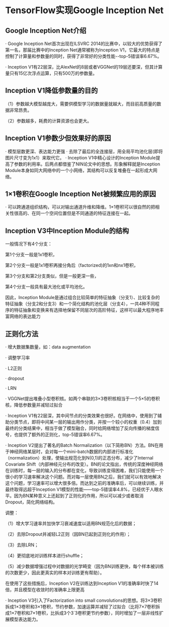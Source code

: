 # TensorFlow实现Google Inception Net
## Google Inception Net介绍
· Google Inception Net首次出现在ILSVRC 2014的比赛中，以较大的优势获得了第一名，那届比赛中的Inception Net通常被称为Inception V1，它最大的特点是控制了计算量和参数量的同时，获得了非常好的分类性能--top-5错误率6.67%。

· Inception V1有22层深，比AlexNet的8层或者VGGNet的19层还要深，但其计算量只有15亿次浮点运算，只有500万的参数量。

## Inception V1降低参数量的目的
（1）参数越大模型越庞大，需要供模型学习的数据量就越大，而目前高质量的数据非常昂贵。

（2）参数越多，耗费的计算资源也会更大。

## Inception V1参数少但效果好的原因
· 模型层数更深、表达能力更强
· 去除了最后的全连接层，用全局平均池化层(即将图片尺寸变为1x1）来取代它。
· Inception V1中精心设计的Inception Module提高了参数的利用率。后两点都借鉴了NIN论文中的思想。形象解释就是Inception Module本身如同大网络中的一个小网络，其结构可以反复堆叠在一起形成大网络。

## 1×1卷积在Google Inception Net被频繁应用的原因
· 可以跨通道组织结构，可以对输出通道升维和降维。1×1卷积可以很自然的把相关性很高的、在同一个空间位置但是不同通道的特征连接在一起。

## Inception V3中Inception Module的结构

一般情况下有4个分支：

第1个分支一般是1x1卷积，

第2个分支一般是1x1卷积再接分角后（factorized)的1xn和nx1卷积，

第3个分支和第2分支类似，但是一般更深一些，

第4个分支一般具有最大池化或平均池化。

因此，Inception Module是通过组合比较简单的特征抽象（分支1）、比较复杂的特征抽象（分支2和分支3）和一个简化结构的池化层（分支4），一共4种不同程序的特征抽象和变换来有选择地保留不同层次的高阶特征，这样可以最大程序地丰富网络的表达能力

## 正则化方法
· 增大数据集数量，如：data augmentation

· 调整学习率

· L2正则

· dropout

· LRN

· VGGNet提出堆叠小型卷积核。如两个串联的3×3卷积核相当于一个5×5的卷积核，降低参数量并减轻过拟合

· Inception V1有22层深，其中间节点的分类效果也很好。在网络中，使用到了辅助分类节点，即将中间某一层的输出用作分类，并按一个较小的权重（0.4）加到最终的分类结果中，相当于做了模型融合，同时给网络增加了反向传播的梯度信号，也提供了额外的正则化，top-5错误率6.67%。

· Inception V2提出了著名的Batch Normalization（以下简称BN）方法。BN在用于神经网络某层时，会对每一个mini-batch数据的内部进行标准化（normalization）处理，使输出规范化到N(0,1)的正态分布，减少了Internal Covariate Shift（内部神经元分布的改变）。BN的论文指出，传统的深度神经网络在训练时，每一层的输入的分布都在变化，导致训练变得困难，我们只能使用一个很小的学习速率解决这个问题。而对每一层使用BN之后，我们就可以有效地解决这个问题，学习速率可以增大很多倍。而达到之前的准确率后，可以继续训练，并最终取得远超于Inception V1模型的性能——top-5错误率4.8%，已经优于人眼水平。因为BN某种意义上还起到了正则化的作用，所以可以减少或者取消Dropout，简化网络结构。

调整：

（1）增大学习速率并加快学习衰减速度以适用BN规范化后的数据；

（2）去除Dropout并减轻L2正则（因BN已起到正则化的作用）；

（3）去除LRN；

（4）更彻底地对训练样本进行shuffle；

（5）减少数据增强过程中对数据的光学畸变（因为BN训练更快，每个样本被训练的次数更少，因此更真实的样本对训练更有帮助）。

在使用了这些措施后，Inception V2在训练达到Inception V1的准确率时快了14倍，并且模型在收敛时的准确率上限更高

· Inception V3引入了Factorization into small convolutions的思想。将3×3卷积拆成1×3卷积和3×1卷积，节约参数，加速运算并减轻了过拟合（比将7×7卷积拆成1×7卷积和7×1卷积，比拆成3个3´3卷积更节约参数），同时增加了一层非线性扩展模型表达能力。

